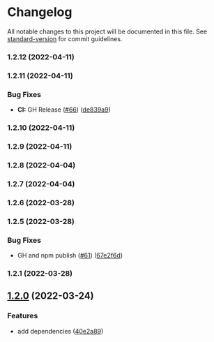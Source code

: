 # Changelog

All notable changes to this project will be documented in this file. See [standard-version](https://github.com/conventional-changelog/standard-version) for commit guidelines.

### 1.2.12 (2022-04-11)

### 1.2.11 (2022-04-11)


### Bug Fixes

* **CI:** GH Release ([#66](https://github.com/vsramalwan/typescript-eslint-prettier-config/issues/66)) ([de839a9](https://github.com/vsramalwan/typescript-eslint-prettier-config/commit/de839a948752ab1c72aae1fac2c24cac6053bf7b))

### 1.2.10 (2022-04-11)

### 1.2.9 (2022-04-11)

### 1.2.8 (2022-04-04)

### 1.2.7 (2022-04-04)

### 1.2.6 (2022-03-28)

### 1.2.5 (2022-03-28)


### Bug Fixes

* GH and npm publish ([#61](https://github.com/vsramalwan/typescript-eslint-prettier-config/issues/61)) ([67e2f6d](https://github.com/vsramalwan/typescript-eslint-prettier-config/commit/67e2f6d6fc3bc05b9287b8ce1f9ab93f3ae28de8))

### 1.2.1 (2022-03-28)

## [1.2.0](https://github.com/vsramalwan/typescript-eslint-prettier-config/compare/v1.1.21...v1.2.0) (2022-03-24)


### Features

* add dependencies ([40e2a89](https://github.com/vsramalwan/typescript-eslint-prettier-config/commit/40e2a8903cbd2bd93e5ea8e5d714b9c50daa6422))
